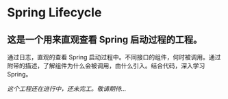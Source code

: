 Spring Lifecycle
================

这是一个用来直观查看 Spring 启动过程的工程。
----------------

通过日志，直观的查看 Spring 启动过程中。不同接口的组件，何时被调用。通过附带的描述，了解组件为什么会被调用，由什么引入。结合代码，深入学习 Spring。

*这个工程还在进行中，还未完工。敬请期待...*